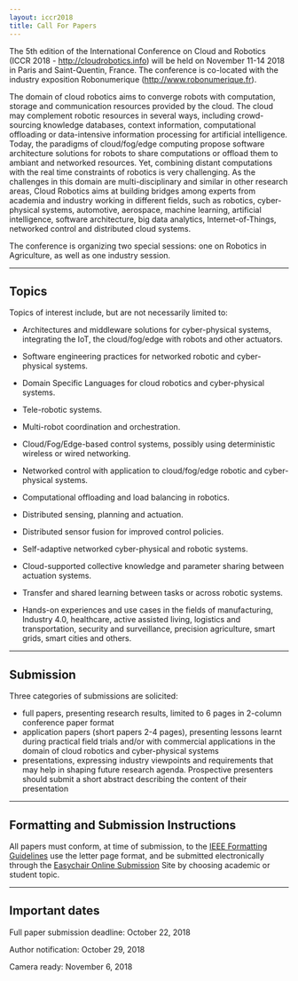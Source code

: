 ```yaml
---
layout: iccr2018
title: Call For Papers
---
```


>

The 5th edition of the International Conference on Cloud and Robotics (ICCR 2018 - http://cloudrobotics.info) will be held on November 11-14 2018 in Paris and Saint-Quentin, France. The conference is co-located with the industry exposition Robonumerique (http://www.robonumerique.fr).

The domain of cloud robotics aims to converge robots with computation,
storage and communication resources provided by the cloud. The cloud
may complement robotic resources in several ways, including
crowd-sourcing knowledge databases, context information, computational
offloading or data-intensive information processing for artificial
intelligence. Today, the paradigms of cloud/fog/edge computing propose
software architecture solutions for robots to share computations or
offload them to ambiant and networked resources. Yet, combining
distant computations with the real time constraints of robotics is
very challenging.  As the challenges in this domain are
multi-disciplinary and similar in other research areas, Cloud Robotics
aims at building bridges among experts from academia and industry
working in different fields, such as robotics, cyber-physical systems,
automotive, aerospace, machine learning, artificial intelligence,
software architecture, big data analytics, Internet-of-Things,
networked control and distributed cloud systems.

The conference is organizing two special sessions: one on Robotics in
Agriculture, as well as one industry session.

---

## Topics

Topics of interest include, but are not necessarily limited to:

- Architectures and middleware solutions for cyber-physical systems,
  integrating the IoT, the cloud/fog/edge with robots and other
  actuators.

- Software engineering practices for networked robotic and
  cyber-physical systems.

- Domain Specific Languages for cloud robotics and cyber-physical
  systems.

- Tele-robotic systems.

- Multi-robot coordination and orchestration.

- Cloud/Fog/Edge-based control systems, possibly using deterministic
  wireless or wired networking.

- Networked control with application to cloud/fog/edge robotic and
  cyber-physical systems.

- Computational offloading and load balancing in robotics.

- Distributed sensing, planning and actuation.

- Distributed sensor fusion for improved control policies.

- Self-adaptive networked cyber-physical and robotic systems.

- Cloud-supported collective knowledge and parameter sharing between
  actuation systems.

- Transfer and shared learning between tasks or across robotic systems.

- Hands-on experiences and use cases in the fields of manufacturing,
  Industry 4.0, healthcare, active assisted living, logistics and
  transportation, security and surveillance, precision agriculture,
  smart grids, smart cities and others.

---

## Submission

Three categories of submissions are solicited:

* full papers, presenting research results, limited to 6 pages in 2-column conference paper format
* application papers (short papers 2-4 pages), presenting lessons learnt during practical field trials and/or with commercial applications in the domain of cloud robotics and cyber-physical systems
* presentations, expressing industry viewpoints and requirements that may help in shaping future research agenda. Prospective presenters should submit a short abstract describing the content of their presentation

---

## Formatting and Submission Instructions

All papers must conform, at time of submission, to the [IEEE Formatting Guidelines](http://www.ieee.org/conferences_events/conferences/publishing/templates.html) use the letter page format, and be submitted electronically through the [Easychair Online Submission](https://easychair.org/cfp/iccr-2018) Site by choosing academic or student topic.

---

## Important dates

Full paper submission deadline: October 22, 2018

Author notification: October 29, 2018

Camera ready: November 6, 2018
